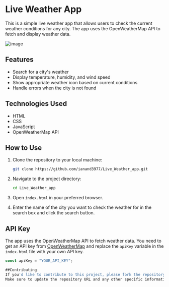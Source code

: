 # Live Weather App

This is a simple live weather app that allows users to check the current weather conditions for any city. The app uses the OpenWeatherMap API to fetch and display weather data.


![image](https://github.com/user-attachments/assets/fffc3a7d-49fd-42d9-ba2d-5bc131465aa5)


## Features

- Search for a city's weather
- Display temperature, humidity, and wind speed
- Show appropriate weather icon based on current conditions
- Handle errors when the city is not found

## Technologies Used

- HTML
- CSS
- JavaScript
- OpenWeatherMap API

## How to Use

1. Clone the repository to your local machine:

    ```bash
    git clone https://github.com/ianand3977/Live_Weather_app.git
    ```

2. Navigate to the project directory:

    ```bash
    cd Live_Weather_app
    ```

3. Open `index.html` in your preferred browser.

4. Enter the name of the city you want to check the weather for in the search box and click the search button.

## API Key

The app uses the OpenWeatherMap API to fetch weather data. You need to get an API key from [OpenWeatherMap](https://openweathermap.org/api) and replace the `apiKey` variable in the `index.html` file with your own API key.

```javascript
const apiKey = "YOUR_API_KEY";

##Contributing
If you'd like to contribute to this project, please fork the repository and create a pull request with your changes.
Make sure to update the repository URL and any other specific information as needed. You can place this `README.md` file in the root of your project directory.
